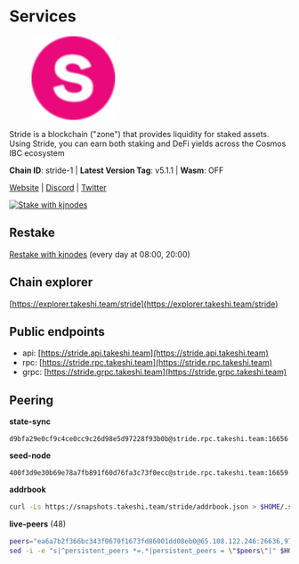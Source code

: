 # Services

<figure><img src="https://github.com/takeshi-val/Logo/raw/main/stride.png" width="150" alt=""><figcaption></figcaption></figure>

Stride is a blockchain ("zone") that provides liquidity for staked assets.  Using Stride, you can earn both staking and DeFi yields across the Cosmos IBC ecosystem

**Chain ID**: stride-1 | **Latest Version Tag**: v5.1.1 | **Wasm**: OFF

[Website](https://stride.zone) | [Discord](https://discord.gg/mzQZ8dAE7u) | [Twitter](https://twitter.com/stride_zone)

[![Stake with kjnodes](https://i.ibb.co/cr44Q8j/button-stake-with-kjnodes.png)](https://restake.app/stride/stridevaloper1j8gkhtllnp252l6g6zwzea30e7pvzqttr9768n)

## Restake

[Restake with kjnodes](https://restake.app/stride/stridevaloper1j8gkhtllnp252l6g6zwzea30e7pvzqttr9768n) (every day at 08:00, 20:00)
## Chain explorer
[https://explorer.takeshi.team/stride](https://explorer.takeshi.team/stride)

## Public endpoints

* api: [https://stride.api.takeshi.team](https://stride.api.takeshi.team)
* rpc: [https://stride.rpc.takeshi.team](https://stride.rpc.takeshi.team)
* grpc: [https://stride.grpc.takeshi.team](https://stride.grpc.takeshi.team)

## Peering

**state-sync**

```text
d9bfa29e0cf9c4ce0cc9c26d98e5d97228f93b0b@stride.rpc.takeshi.team:16656
```

**seed-node**

```text
400f3d9e30b69e78a7fb891f60d76fa3c73f0ecc@stride.rpc.takeshi.team:16659
```

**addrbook**
```bash
curl -Ls https://snapshots.takeshi.team/stride/addrbook.json > $HOME/.stride/config/addrbook.json
```

**live-peers** (48)
```bash
peers="ea6a7b2f366bc343f0670f1673fd86001dd08eb0@65.108.122.246:26636,97e4468ac589eac505a800411c635b14511a61bb@144.76.239.27:26656,8d7d0f32d53467c4d5e8871faf4ec58ea970fed2@157.90.179.182:26456,d9bfa29e0cf9c4ce0cc9c26d98e5d97228f93b0b@65.109.88.38:16656,a3f95b0b15c31a68a7535f6068c4e14b95e90dcf@65.109.92.240:21016,05eec003db41d7ff47a317ef59f83e31bdca23c3@78.107.234.44:26656,5093547fdf0430143ac66b4ee55d80e6542a6c10@217.174.247.163:26656,018d66466cfd907d5cc166ba3d5df8958c96e80a@149.56.36.205:26656,d1008e1bfa6b0d1b317c69c08a80ced4a5b096bc@65.108.202.143:26656,04b797b5a56fb939a97a3c7d9c3230d09b85e8d7@93.189.30.118:26656,f602040562935873815a5ac23cb1ac7dd8821b76@176.9.22.117:26656,adb43211d022eae2a0c2bcfb5bfd5e19195320c1@65.108.137.38:26656,6856de6f0c70a850db2b58deb43d568fced4a524@35.208.80.214:26656,d36ac7580cc8907a00b0add8c3b047caea6df4ed@107.155.67.202:26636,9731c3365c772b3bc4580de5708a33f22c6174ec@208.102.87.76:26656,e726816f42831689eab9378d5d577f1d06d25716@176.9.188.21:26656,157000d06040f2a7b981c6f062da0c9da0e6e6af@194.163.163.0:26656,a77173bc4f4171fec0ac56b37c18e0ba6e5f80a4@65.108.226.44:31656,e1b058e5cfa2b836ddaa496b10911da62dcf182e@138.201.8.248:26656,2254e6968e5c7ebc98ef5b79b388502fa44e10e1@5.161.134.44:26656,463b1dc6903455575079572fb23407be586f2a4b@185.16.39.37:26656,fb24bc1de8c563e822897fba89bf150c602f3123@198.244.178.213:26656,a757fc9ea95a7f643d392ec9fdaa31cbf06e76d9@195.3.221.21:12256,fb8505c994cb90927c766e3c3d2db38044a596bc@139.59.31.201:26656,d77e7918b9f9e21ee60a8e03075ca3e5f7353912@162.55.4.253:26656,20f56a68a04eedc764b7e1b87b7032a50b9d4fe9@51.81.155.97:10456,1387946c04bceb472113f657f55f670f71709230@65.108.4.188:12256,d056dcd5ac8dddb23e2962a5ade6ee51f9bfd785@162.19.89.8:10456,233e06cfa51d53e186afe032e848f5c9f5cd4a01@83.171.248.3:26656,9ee75491e354965d8bfd8434aa093f8613bc1dce@65.108.238.103:12256,befab97d41e02ea4e759eda3de9e30e77b95b55b@34.68.196.138:26656,bbe196ec7c537e9dac0d2575350a1aa64700cdef@129.213.159.218:26656,8602d85bc570686ef255370177a92569e1ba4aa2@54.38.38.40:26639,8e4e1f1e087c76c71c64e477e95495833da82aa2@135.181.173.139:26656,f8e2f80a8c58e6f53cc4940f5f1eac55c9067480@35.247.153.164:26656,c124ce0b508e8b9ed1c5b6957f362225659b5343@144.76.177.187:26656,5383a21cf2d5e513aea2c3e430133f31aa2e5d00@138.201.32.103:26656,c7a30393c5cab01f5b497c4c094424e4e6271bac@65.108.201.154:5010,1ec2a654e00e22279ee50f13f074f2bce7218681@15.235.114.194:10156,dfc62810eeaab86587b2975c79f3c12d4830652d@15.235.114.54:26656,0bf1964808ae69e45d81066fb0f8065510db4f87@45.141.122.178:31656,0cfae6252c8d52a6d8103139b2f524af4bf9a4f0@104.197.4.37:26656,bf77a8579431d8525e88e5a9e8823db1144b1441@65.109.69.154:31656,a4b4e2befe485ab1bc4d05775162d1edbaad428a@137.184.9.18:31309,ebc272824924ea1a27ea3183dd0b9ba713494f83@185.16.39.158:26886,18704d8ffb35d412adb3fb8eea62c894cf175e75@86.48.26.130:26656,df3f533e6b9776c11f08da804edcb810cbdd2080@65.108.234.23:12256,8fff37214fb0ef622f1c09dccb22d6321e004c3e@109.123.242.163:50056"
sed -i -e "s|^persistent_peers *=.*|persistent_peers = \"$peers\"|" $HOME/.stride/config/config.toml
```
